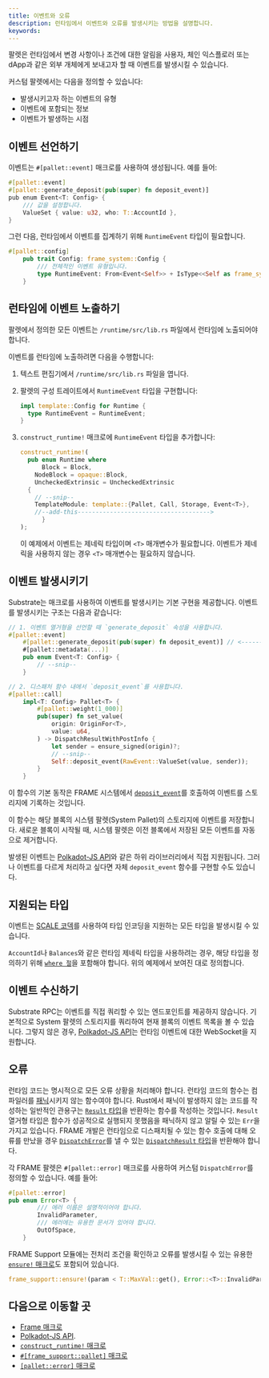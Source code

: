 ```yaml
---
title: 이벤트와 오류
description: 런타임에서 이벤트와 오류를 발생시키는 방법을 설명합니다.
keywords:
---
```


팔렛은 런타임에서 변경 사항이나 조건에 대한 알림을 사용자, 체인 익스플로러 또는 dApp과 같은 외부 개체에게 보내고자 할 때 이벤트를 발생시킬 수 있습니다.

커스텀 팔렛에서는 다음을 정의할 수 있습니다:

- 발생시키고자 하는 이벤트의 유형
- 이벤트에 포함되는 정보
- 이벤트가 발생하는 시점

## 이벤트 선언하기

이벤트는 `#[pallet::event]` 매크로를 사용하여 생성됩니다.
예를 들어:

```rust
#[pallet::event]
#[pallet::generate_deposit(pub(super) fn deposit_event)]
pub enum Event<T: Config> {
	/// 값을 설정합니다.
	ValueSet { value: u32, who: T::AccountId },
}
```

그런 다음, 런타임에서 이벤트를 집계하기 위해 `RuntimeEvent` 타입이 필요합니다.

```rust
#[pallet::config]
	pub trait Config: frame_system::Config {
		/// 전체적인 이벤트 유형입니다.
		type RuntimeEvent: From<Event<Self>> + IsType<<Self as frame_system::Config>::RuntimeEvent>;
	}
```

## 런타임에 이벤트 노출하기

팔렛에서 정의한 모든 이벤트는 `/runtime/src/lib.rs` 파일에서 런타임에 노출되어야 합니다.

이벤트를 런타임에 노출하려면 다음을 수행합니다:

1. 텍스트 편집기에서 `/runtime/src/lib.rs` 파일을 엽니다.
2. 팔렛의 구성 트레이트에서 `RuntimeEvent` 타입을 구현합니다:

   ```rust
   impl template::Config for Runtime {
   	 type RuntimeEvent = RuntimeEvent;
   }
   ```

3. `construct_runtime!` 매크로에 `RuntimeEvent` 타입을 추가합니다:

   ```rust
   construct_runtime!(
   	 pub enum Runtime where
    	 Block = Block,
   	   NodeBlock = opaque::Block,
   	   UncheckedExtrinsic = UncheckedExtrinsic
   	 {
       // --snip--
   	   TemplateModule: template::{Pallet, Call, Storage, Event<T>},
   	   //--add-this------------------------------------->
   		 }
   );
   ```

   이 예제에서 이벤트는 제네릭 타입이며 `<T>` 매개변수가 필요합니다.
   이벤트가 제네릭을 사용하지 않는 경우 `<T>` 매개변수는 필요하지 않습니다.

## 이벤트 발생시키기

Substrate는 매크로를 사용하여 이벤트를 발생시키는 기본 구현을 제공합니다.
이벤트를 발생시키는 구조는 다음과 같습니다:

```rust
// 1. 이벤트 열거형을 선언할 때 `generate_deposit` 속성을 사용합니다.
#[pallet::event]
	#[pallet::generate_deposit(pub(super) fn deposit_event)] // <------ 여기 ----
	#[pallet::metadata(...)]
	pub enum Event<T: Config> {
		// --snip--
	}

// 2. 디스패처 함수 내에서 `deposit_event`를 사용합니다.
#[pallet::call]
	impl<T: Config> Pallet<T> {
		#[pallet::weight(1_000)]
		pub(super) fn set_value(
			origin: OriginFor<T>,
			value: u64,
		) -> DispatchResultWithPostInfo {
			let sender = ensure_signed(origin)?;
			// --snip--
			Self::deposit_event(RawEvent::ValueSet(value, sender));
		}
	}
```

이 함수의 기본 동작은 FRAME 시스템에서 [`deposit_event`](https://paritytech.github.io/substrate/master/frame_system/pallet/struct.Pallet.html#method.deposit_event)를 호출하여 이벤트를 스토리지에 기록하는 것입니다.

이 함수는 해당 블록의 시스템 팔렛(System Pallet)의 스토리지에 이벤트를 저장합니다.
새로운 블록이 시작될 때, 시스템 팔렛은 이전 블록에서 저장된 모든 이벤트를 자동으로 제거합니다.

발생된 이벤트는 [Polkadot-JS API](https://github.com/polkadot-js/api)와 같은 하위 라이브러리에서 직접 지원됩니다.
그러나 이벤트를 다르게 처리하고 싶다면 자체 `deposit_event` 함수를 구현할 수도 있습니다.

## 지원되는 타입

이벤트는 [SCALE 코덱](/reference/scale-codec)를 사용하여 타입 인코딩을 지원하는 모든 타입을 발생시킬 수 있습니다.

`AccountId`나 `Balances`와 같은 런타임 제네릭 타입을 사용하려는 경우, 해당 타입을 정의하기 위해 [`where 절`](https://doc.rust-lang.org/rust-by-example/generics/where.html)을 포함해야 합니다.
위의 예제에서 보여진 대로 정의합니다.

## 이벤트 수신하기

Substrate RPC는 이벤트를 직접 쿼리할 수 있는 엔드포인트를 제공하지 않습니다.
기본적으로 System 팔렛의 스토리지를 쿼리하여 현재 블록의 이벤트 목록을 볼 수 있습니다.
그렇지 않은 경우, [Polkadot-JS API](https://github.com/polkadot-js/api)는 런타임 이벤트에 대한 WebSocket을 지원합니다.

## 오류

런타임 코드는 명시적으로 모든 오류 상황을 처리해야 합니다.
런타임 코드의 함수는 컴파일러를 [패닉](https://doc.rust-lang.org/book/ch09-03-to-panic-or-not-to-panic.html)시키지 않는 함수여야 합니다.
Rust에서 패닉이 발생하지 않는 코드를 작성하는 일반적인 관용구는 [`Result` 타입](https://paritytech.github.io/substrate/master/frame_support/dispatch/result/enum.Result.html)을 반환하는 함수를 작성하는 것입니다.
`Result` 열거형 타입은 함수가 성공적으로 실행되지 못했음을 패닉하지 않고 알릴 수 있는 `Err`을 가지고 있습니다.
FRAME 개발은 런타임으로 디스패치될 수 있는 함수 호출에 대해 오류를 만났을 경우 [`DispatchError`](https://paritytech.github.io/substrate/master/frame_support/dispatch/enum.DispatchError.html)를 낼 수 있는 [`DispatchResult` 타입](https://paritytech.github.io/substrate/master/frame_support/dispatch/type.DispatchResult.html)을 반환해야 합니다.

각 FRAME 팔렛은 `#[pallet::error]` 매크로를 사용하여 커스텀 `DispatchError`를 정의할 수 있습니다.
예를 들어:

```rust
#[pallet::error]
pub enum Error<T> {
		/// 에러 이름은 설명적이어야 합니다.
		InvalidParameter,
		/// 에러에는 유용한 문서가 있어야 합니다.
		OutOfSpace,
	}
```

FRAME Support 모듈에는 전처리 조건을 확인하고 오류를 발생시킬 수 있는 유용한 [`ensure!` 매크로](https://paritytech.github.io/substrate/master/frame_support/macro.ensure.html)도 포함되어 있습니다.

```rust
frame_support::ensure!(param < T::MaxVal::get(), Error::<T>::InvalidParameter);
```

## 다음으로 이동할 곳

- [Frame 매크로](/reference/frame-macros)
- [Polkadot-JS API](https://github.com/polkadot-js/api).
- [`construct_runtime!` 매크로](https://paritytech.github.io/substrate/master/frame_support/macro.construct_runtime.html)
- [`#[frame_support::pallet]` 매크로](https://paritytech.github.io/substrate/master/frame_support/attr.pallet.html)
- [`[pallet::error]` 매크로](https://paritytech.github.io/substrate/master/frame_support/attr.pallet.html#error-palleterror-optional)